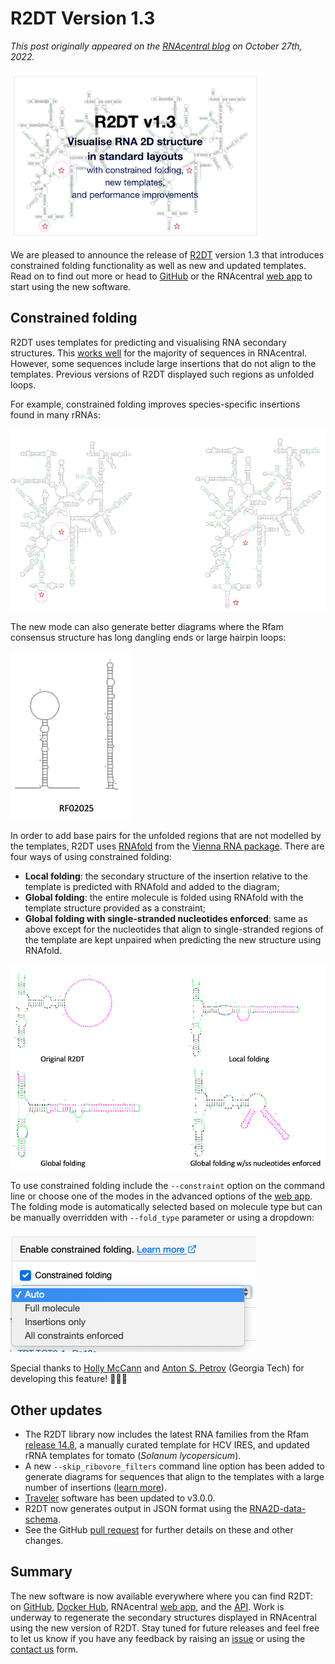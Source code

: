 # R2DT Version 1.3

*This post originally appeared on the [RNAcentral blog](https://blog.rnacentral.org/2022/10/r2dt-version-13.html) on October 27th, 2022.*

![Release 1.3 cover image](../images/release-1.3/cover-image.png)

We are pleased to announce the release of [R2DT](https://rnacentral.org/r2dt) version 1.3 that introduces constrained folding functionality as well as new and updated templates. Read on to find out more or head to [GitHub](https://github.com/r2dt-bio/R2DT) or the RNAcentral [web app](https://rnacentral.org/r2dt) to start using the new software.

## Constrained folding

R2DT uses templates for predicting and visualising RNA secondary structures. This [works well](https://www.nature.com/articles/s41467-021-23555-5) for the majority of sequences in RNAcentral. However, some sequences include large insertions that do not align to the templates. Previous versions of R2DT displayed such regions as unfolded loops.

For example, constrained folding improves species-specific insertions found in many rRNAs:

![rRNA with constrained folding](../images/release-1.3/constrained-folding-before-after.png)

The new mode can also generate better diagrams where the Rfam consensus structure has long dangling ends or large hairpin loops:

![microRNA with dangling ends](../images/release-1.3/constrained-folding-microrna.png)

In order to add base pairs for the unfolded regions that are not modelled by the templates, R2DT uses [RNAfold](http://rna.tbi.univie.ac.at/cgi-bin/RNAWebSuite/RNAfold.cgi) from the [Vienna RNA package](https://www.tbi.univie.ac.at/RNA/). There are four ways of using constrained folding:

- **Local folding**: the secondary structure of the insertion relative to the template is predicted with RNAfold and added to the diagram;
- **Global folding**: the entire molecule is folded using RNAfold with the template structure provided as a constraint;
- **Global folding with single-stranded nucleotides enforced**: same as above except for the nucleotides that align to single-stranded regions of the template are kept unpaired when predicting the new structure using RNAfold.

![constrained folding modes](../images/release-1.3/constrained-folding-modes.png)

To use constrained folding include the `--constraint` option on the command line or choose one of the modes in the advanced options of the [web app](https://rnacentral.org/r2dt). The folding mode is automatically selected based on molecule type but can be manually overridden with `--fold_type` parameter or using a dropdown:

![constrained folding dropdown](../images/release-1.3/constrained-folding-dropdown.png)

Special thanks to [Holly McCann](https://www.linkedin.com/in/holly-mccann-01963b169/) and [Anton S. Petrov](https://cool.gatech.edu/people/petrov-anton) (Georgia Tech) for developing this feature! 👏👏👏

## Other updates

- The R2DT library now includes the latest RNA families from the Rfam [release 14.8](https://xfam.wordpress.com/2022/05/30/rfam-release-14-8/), a manually curated template for HCV IRES, and updated rRNA templates for tomato (*Solanum lycopersicum*).
- A new `--skip_ribovore_filters` command line option has been added to generate diagrams for sequences that align to the templates with a large number of insertions ([learn more](https://github.com/r2dt-bio/R2DT/issues/75)).
- [Traveler](https://www.ncbi.nlm.nih.gov/pmc/articles/PMC5688744/) software has been updated to v3.0.0.
- R2DT now generates output in JSON format using the [RNA2D-data-schema](https://github.com/LDWLab/RNA2D-data-schema).
- See the GitHub [pull request](https://github.com/r2dt-bio/R2DT/pull/71) for further details on these and other changes.

## Summary

The new software is now available everywhere where you can find R2DT: on [GitHub](https://github.com/r2dt-bio/r2dt), [Docker Hub](https://hub.docker.com/r/rnacentral/r2dt), RNAcentral [web app](http://rnacentral.org/r2dt), and the [API](https://www.ebi.ac.uk/Tools/common/tools/help/index.html?tool=r2dt). Work is underway to regenerate the secondary structures displayed in RNAcentral using the new version of R2DT. Stay tuned for future releases and feel free to let us know if you have any feedback by raising an [issue](https://github.com/r2dt-bio/R2DT/issues) or using the [contact us](https://rnacentral.org/contact) form.

